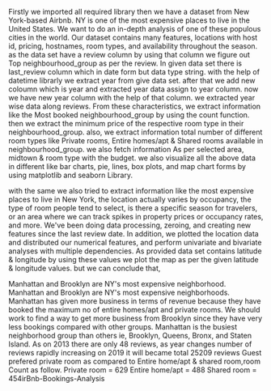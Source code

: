 Firstly we imported all required library then we have a dataset from New York-based Airbnb. NY is one of the most expensive places to live in the United States. We want to do an in-depth analysis of one of these populous cities in the world. Our dataset contains many features, locations with host id, pricing, hostnames, room types, and availability throughout the season. as the data set have a review column by using that column we figure out Top neighbourhood_group as per the review. In given data set there is last_review column which in date form but data type string. with the help of datetime librarly we extract year from give data set. after that we add new coloumn which is year and extracted year data assign to year column. now we have new year column with the help of that column. we extracted year wise data along reviews. From these characteristics, we extract information like the Most booked neighbourhood_group by using the count function. then we extract the minimum price of the respective room type in their neighbourhood_group. also, we extract information total number of different room types like Private rooms, Entire homes/apt & Shared rooms available in neighbourhood_group. we also fetch information As per selected area, midtown & room type with the budget. we also visualize all the above data in different like bar charts, pie, lines, box plots, and map chart forms by using matplotlib and seaborn Library.

with the same we also tried to extract information like the most expensive places to live in New York, the location actually varies by occupancy, the type of room people tend to select, is there a specific season for travelers, or an area where we can track spikes in property prices or occupancy rates, and more. We've been doing data processing, zeroing, and creating new features since the last review date. In addition, we plotted the location data and distributed our numerical features, and perform univariate and bivariate analyses with multiple dependencies. As provided data set contains latitude & longitude by using these values we plot the map as per the given latitude & longitude values. but we can conclude that,

Manhattan and Brooklyn are NY's most expensive neighborhood. Manhattan and Brooklyn are NY's most expensive neighborhoods. Manhattan has given more business in terms of revenue because they have booked the maximum no of entire homes/apt and private rooms. We should work to find a way to get more business from Brooklyn since they have very less bookings compared with other groups. Manhattan is the busiest neighborhood group than others ie, Brooklyn, Queens, Bronx, and Staten Island. As on 2013 there are only 48 reviews, as year changes number of reviews rapidly increasing on 2019 it will became total 25209 reviews Guest prefered private room as compared to Entire home/apt & shared room,room Count as follow. Private room = 629 Entire home/apt = 488 Shared room = 454irBnb-Bookings-Analysis
